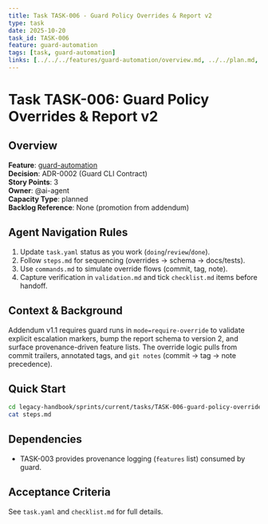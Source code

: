 ```yaml
---
title: Task TASK-006 - Guard Policy Overrides & Report v2
type: task
date: 2025-10-20
task_id: TASK-006
feature: guard-automation
tags: [task, guard-automation]
links: [../../../features/guard-automation/overview.md, ../../plan.md, ../../../../../Forked CLI Expansion Implementation Plan.md]
---
```


# Task TASK-006: Guard Policy Overrides & Report v2

## Overview
**Feature**: [guard-automation](../../../features/guard-automation/overview.md)  
**Decision**: ADR-0002 (Guard CLI Contract)  
**Story Points**: 3  
**Owner**: @ai-agent  
**Capacity Type**: planned  
**Backlog Reference**: None (promotion from addendum)

## Agent Navigation Rules
1. Update `task.yaml` status as you work (`doing`/`review`/`done`).
2. Follow `steps.md` for sequencing (overrides → schema → docs/tests).
3. Use `commands.md` to simulate override flows (commit, tag, note).
4. Capture verification in `validation.md` and tick `checklist.md` items before handoff.

## Context & Background
Addendum v1.1 requires guard runs in `mode=require-override` to validate explicit escalation markers, bump the report schema to version 2, and surface provenance-driven feature lists. The override logic pulls from commit trailers, annotated tags, and `git notes` (commit → tag → note precedence).

## Quick Start
```bash
cd legacy-handbook/sprints/current/tasks/TASK-006-guard-policy-overrides/
cat steps.md
```

## Dependencies
- TASK-003 provides provenance logging (`features` list) consumed by guard.

## Acceptance Criteria
See `task.yaml` and `checklist.md` for full details.
